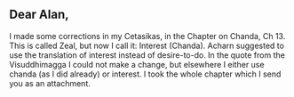 ## Dear Alan,

I made some corrections in my Cetasikas, in the Chapter on Chanda, Ch 13. This is called Zeal, but now I call it: Interest (Chanda).
Acharn suggested to use the translation of interest instead of desire-to-do.
In the quote from the Visuddhimagga I could not make a change, but elsewhere I either use chanda (as I did already) or interest. I took the whole chapter which I send you as an attachment. 
